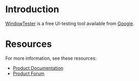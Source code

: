 # Introduction #

[WindowTester](http://code.google.com/webtoolkit/download.html) is a free UI-testing tool available from [Google](http://code.google.com/webtoolkit/overview.html).

# Resources #

For more information, see these resources:

  * [Product Documentation](http://code.google.com/webtoolkit/tools/wintester/html/index.html)
  * [Product Forum](http://www.instantiations.com/forum/viewforum.php?f=5)